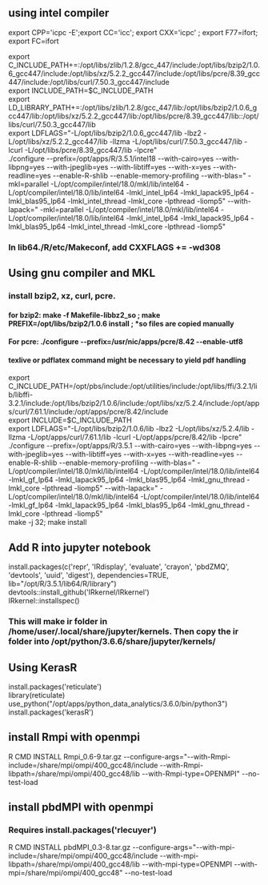 ## using intel compiler ##
export CPP='icpc -E';export CC='icc'; export CXX='icpc' ; export F77=ifort; export FC=ifort

export C_INCLUDE_PATH+=:/opt/libs/zlib/1.2.8/gcc_447/include:/opt/libs/bzip2/1.0.6_gcc447/include:/opt/libs/xz/5.2.2_gcc447/include:/opt/libs/pcre/8.39_gcc447/include:/opt/libs/curl/7.50.3_gcc447/include  
export INCLUDE_PATH=$C_INCLUDE_PATH  
export LD_LIBRARY_PATH+=:/opt/libs/zlib/1.2.8/gcc_447/lib:/opt/libs/bzip2/1.0.6_gcc447/lib:/opt/libs/xz/5.2.2_gcc447/lib:/opt/libs/pcre/8.39_gcc447/lib::/opt/libs/curl/7.50.3_gcc447/lib   
 export LDFLAGS="-L/opt/libs/bzip2/1.0.6_gcc447/lib -lbz2 -L/opt/libs/xz/5.2.2_gcc447/lib -llzma -L/opt/libs/curl/7.50.3_gcc447/lib -lcurl -L/opt/libs/pcre/8.39_gcc447/lib -lpcre"  
./configure --prefix=/opt/apps/R/3.5.1/intel18  --with-cairo=yes --with-libpng=yes --with-jpeglib=yes --with-libtiff=yes  --with-x=yes --with-readline=yes --enable-R-shlib --enable-memory-profiling --with-blas=" -mkl=parallel  -L/opt/compiler/intel/18.0/mkl/lib/intel64 -L/opt/compiler/intel/18.0/lib/intel64 -lmkl_intel_lp64 -lmkl_lapack95_lp64 -lmkl_blas95_lp64 -lmkl_intel_thread -lmkl_core -lpthread -liomp5" --with-lapack=" -mkl=parallel  -L/opt/compiler/intel/18.0/mkl/lib/intel64 -L/opt/compiler/intel/18.0/lib/intel64  -lmkl_intel_lp64  -lmkl_lapack95_lp64 -lmkl_blas95_lp64 -lmkl_intel_thread -lmkl_core -lpthread -liomp5"  

### In lib64./R/etc/Makeconf, add CXXFLAGS += -wd308

## Using gnu compiler and MKL
### install bzip2, xz, curl, pcre. 
####  for bzip2: make -f Makefile-libbz2_so ;  make  PREFIX=/opt/libs/bzip2/1.0.6  install ; *so files are copied manually
#### For pcre: ./configure --prefix=/usr/nic/apps/pcre/8.42 --enable-utf8 
#### texlive or pdflatex command might be necessary to yield pdf handling
export C_INCLUDE_PATH=/opt/pbs/include:/opt/utilities/include:/opt/libs/ffi/3.2.1/lib/libffi-3.2.1/include:/opt/libs/bzip2/1.0.6/include:/opt/libs/xz/5.2.4/include:/opt/apps/curl/7.61.1/include:/opt/apps/pcre/8.42/include  
export INCLUDE=$C_INCLUDE_PATH  
export LDFLAGS="-L/opt/libs/bzip2/1.0.6/lib -lbz2 -L/opt/libs/xz/5.2.4/lib -llzma -L/opt/apps/curl/7.61.1/lib -lcurl -L/opt/apps/pcre/8.42/lib -lpcre"  
./configure --prefix=/opt/apps/R/3.5.1 --with-cairo=yes --with-libpng=yes --with-jpeglib=yes --with-libtiff=yes  --with-x=yes --with-readline=yes --enable-R-shlib --enable-memory-profiling --with-blas=" -L/opt/compiler/intel/18.0/mkl/lib/intel64 -L/opt/compiler/intel/18.0/lib/intel64 -lmkl_gf_lp64 -lmkl_lapack95_lp64 -lmkl_blas95_lp64 -lmkl_gnu_thread -lmkl_core -lpthread -liomp5" --with-lapack=" -L/opt/compiler/intel/18.0/mkl/lib/intel64 -L/opt/compiler/intel/18.0/lib/intel64  -lmkl_gf_lp64  -lmkl_lapack95_lp64 -lmkl_blas95_lp64 -lmkl_gnu_thread -lmkl_core -lpthread -liomp5"  
make -j 32; make install  

## Add R into jupyter notebook
install.packages(c('repr', 'IRdisplay', 'evaluate', 'crayon', 'pbdZMQ', 'devtools', 'uuid', 'digest'), dependencies=TRUE, lib="/opt/R/3.5.1/lib64/R/library")   
devtools::install_github('IRkernel/IRkernel')  
IRkernel::installspec()   
### This will make ir folder in /home/__user__/.local/share/jupyter/kernels. Then copy the ir folder into /opt/python/3.6.6/share/jupyter/kernels/

## Using KerasR
install.packages('reticulate')  
library(reticulate)  
use_python("/opt/apps/python_data_analytics/3.6.0/bin/python3")  
install.packages('kerasR')  

## install Rmpi with openmpi
R CMD INSTALL Rmpi_0.6-9.tar.gz --configure-args="--with-Rmpi-include=/share/mpi/ompi/400_gcc48/include --with-Rmpi-libpath=/share/mpi/ompi/400_gcc48/lib --with-Rmpi-type=OPENMPI" --no-test-load

## install pbdMPI with openmpi
### Requires install.packages('rlecuyer')
R CMD INSTALL pbdMPI_0.3-8.tar.gz --configure-args="--with-mpi-include=/share/mpi/ompi/400_gcc48/include --with-mpi-libpath=/share/mpi/ompi/400_gcc48/lib --with-mpi-type=OPENMPI --with-mpi=/share/mpi/ompi/400_gcc48" --no-test-load
